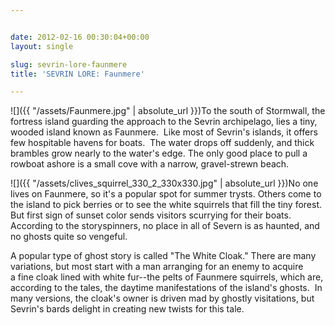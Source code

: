 ```yaml
---


date: 2012-02-16 00:30:04+00:00
layout: single

slug: sevrin-lore-faunmere
title: 'SEVRIN LORE: Faunmere'

---
```


![]({{ "/assets/Faunmere.jpg" | absolute_url }})To the south of Stormwall, the fortress island guarding the approach to the Sevrin archipelago, lies a tiny, wooded island known as Faunmere.  Like most of Sevrin's islands, it offers few hospitable havens for boats.  The water drops off suddenly, and thick brambles grow nearly to the water's edge. The only good place to pull a rowboat ashore is a small cove with a narrow, gravel-strewn beach.

![]({{ "/assets/clives_squirrel_330_2_330x330.jpg" | absolute_url }})No one lives on Faunmere, so it's a popular spot for summer trysts. Others come to the island to pick berries or to see the white squirrels that fill the tiny forest. But first sign of sunset color sends visitors scurrying for their boats. According to the storyspinners, no place in all of Severn is as haunted, and no ghosts quite so vengeful.

A popular type of ghost story is called "The White Cloak." There are many variations, but most start with a man arranging for an enemy to acquire a fine cloak lined with white fur--the pelts of Faunmere squirrels, which are, according to the tales, the daytime manifestations of the island's ghosts.  In many versions, the cloak's owner is driven mad by ghostly visitations, but Sevrin's bards delight in creating new twists for this tale.
